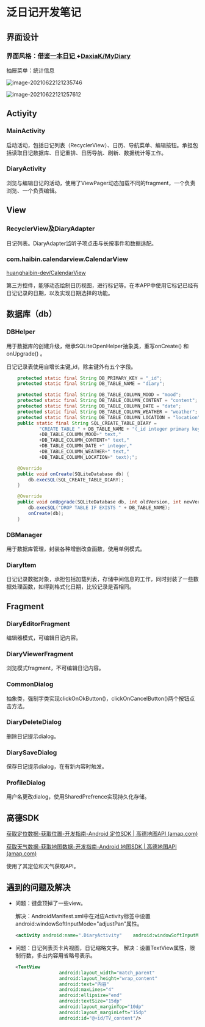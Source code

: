 # 泛日记开发笔记

## 界面设计

### 界面风格：借鉴[一本日记 ](http://www.1diary.me/)+[DaxiaK/MyDiary](https://github.com/DaxiaK/MyDiary)

抽屉菜单：统计信息

![image-20210622121235746](C:\Users\Mogo\AppData\Roaming\Typora\typora-user-images\image-20210622121235746.png)

![image-20210622121257612](C:\Users\Mogo\AppData\Roaming\Typora\typora-user-images\image-20210622121257612.png)

## Actiyity

### MainActivity

启动活动，包括日记列表（RecyclerView）、日历、导航菜单、编辑按钮。承担包括读取日记数据库、日记重排、日历导航、刷新、数据统计等工作。

### DiaryActivity

浏览与编辑日记的活动，使用了ViewPager动态加载不同的fragment，一个负责浏览、一个负责编辑。

## View

### RecyclerView及DiaryAdapter

日记列表。DiaryAdapter监听子项点击与长按事件和数据适配。

### com.haibin.calendarview.CalendarView

[huanghaibin-dev/CalendarView](https://github.com/huanghaibin-dev/CalendarView)

第三方控件，能够动态绘制日历视图，进行标记等。在本APP中使用它标记已经有日记记录的日期，以及实现日期选择的功能。

## 数据库（db）

### DBHelper

用于数据库的创建升级，继承SQLiteOpenHelper抽象类，重写onCreate() 和 onUpgrade() 。

日记记录表使用自增长主键_id，除主键外有五个字段。

```java
    protected static final String DB_PRIMARY_KEY = "_id";
    protected static final String DB_TABLE_NAME = "diary";

    protected static final String DB_TABLE_COLUMN_MOOD = "mood";
    protected static final String DB_TABLE_COLUMN_CONTENT = "content";
    protected static final String DB_TABLE_COLUMN_DATE = "date";
    protected static final String DB_TABLE_COLUMN_WEATHER = "weather";
    protected static final String DB_TABLE_COLUMN_LOCATION = "location";
    public static final String SQL_CREATE_TABLE_DIARY =
            "CREATE TABLE " + DB_TABLE_NAME + "(_id integer primary key autoincrement,"//主键，自增长
            +DB_TABLE_COLUMN_MOOD+" text,"
            +DB_TABLE_COLUMN_CONTENT+" text,"
            +DB_TABLE_COLUMN_DATE +" integer,"
            +DB_TABLE_COLUMN_WEATHER+" text,"
            +DB_TABLE_COLUMN_LOCATION+" text);";

    @Override
    public void onCreate(SQLiteDatabase db) {
        db.execSQL(SQL_CREATE_TABLE_DIARY);
    }

    @Override
    public void onUpgrade(SQLiteDatabase db, int oldVersion, int newVersion) {
        db.execSQL("DROP TABLE IF EXISTS " + DB_TABLE_NAME);
        onCreate(db);
    }
```

### DBManager

用于数据库管理，封装各种增删改查函数，使用单例模式。

### DiaryItem

日记记录数据对象，承担包括加载列表，存储中间信息的工作，同时封装了一些数据处理函数，如得到格式化日期，比较记录是否相同。

## Fragment

### DiaryEditorFragment 

编辑器模式，可编辑日记内容。

### DiaryViewerFragment

浏览模式fragment，不可编辑日记内容。

### CommonDialog 

抽象类，强制字类实现clickOnOkButton()，clickOnCancelButton()两个按钮点击方法。

### DiaryDeleteDialog 

删除日记提示dialog。

### DiarySaveDialog 

保存日记提示dialog，在有新内容时触发。

### ProfileDialog

用户名更改dialog，使用SharedPrefrence实现持久化存储。

## 高德SDK

[获取定位数据-获取位置-开发指南-Android 定位SDK | 高德地图API (amap.com)](https://lbs.amap.com/api/android-location-sdk/guide/android-location/getlocation)

[获取天气数据-获取地图数据-开发指南-Android 地图SDK | 高德地图API (amap.com)](https://lbs.amap.com/api/android-sdk/guide/map-data/weather/#note)

使用了其定位和天气获取API。

## 遇到的问题及解决

- 问题：键盘顶掉了一些view。

  解决：AndroidManifest.xml中在对应Activity标签中设置android:windowSoftInputMode="adjustPan"属性。

  ```xml
  <activity android:name=".DiaryActivity"    android:windowSoftInputMode="adjustPan"/>
  
  ```

- 问题：日记列表页卡片视图，日记缩略文字。
  解决：设置TextView属性，限制行数，多出内容用省略号表示。

  ```xml
  <TextView
                  android:layout_width="match_parent"
                  android:layout_height="wrap_content"
                  android:text="内容"
                  android:maxLines="4"
                  android:ellipsize="end"
                  android:textSize="15dp"
                  android:layout_marginTop="10dp"
                  android:layout_marginLeft="15dp"
                  android:id="@+id/TV_content"/>
  ```